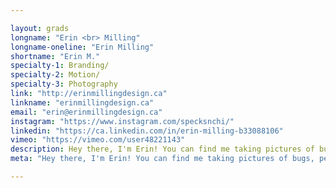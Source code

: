```yaml
---

layout: grads
longname: "Erin <br> Milling"
longname-oneline: "Erin Milling"
shortname: "Erin M."
specialty-1: Branding/
specialty-2: Motion/
specialty-3: Photography
link: "http://erinmillingdesign.ca"
linkname: "erinmillingdesign.ca"
email: "erin@erinmillingdesign.ca"
instagram: "https://www.instagram.com/specksnchi/"
linkedin: "https://ca.linkedin.com/in/erin-milling-b33088106"
vimeo: "https://vimeo.com/user48221143"
description: Hey there, I'm Erin! You can find me taking pictures of bugs, petting your cat, eating mountains of guac or standing on one leg.
meta: "Hey there, I'm Erin! You can find me taking pictures of bugs, petting your cat, eating mountains of guac or standing on one leg."

---
```

